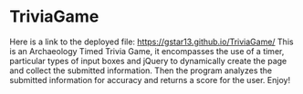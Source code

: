 # TriviaGame
Here is a link to the deployed file: https://gstar13.github.io/TriviaGame/
This is an Archaeology Timed Trivia Game, it encompasses the use of a timer, particular types of input boxes and jQuery to dynamically create the page
and collect the submitted information. Then the program analyzes the submitted information for accuracy and returns a score for the user.
Enjoy!
